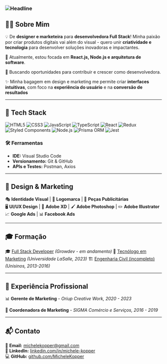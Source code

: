### <img src="https://readme-typing-svg.herokuapp.com?color=%23FF69B4&size=32&width=600&height=50&lines=Ol%C3%A1!+Sou+Michele+Kopper" alt="Headline"/>

## 👩‍💻 Sobre Mim

💡 De **designer e marketeira** para **desenvolvedora Full Stack**! Minha paixão por criar produtos digitais vai além do visual - quero unir **criatividade e tecnologia** para desenvolver soluções inovadoras e impactantes.

🚀 Atualmente, estou focada em **React.js, Node.js e arquitetura de software**.

💼 Buscando oportunidades para contribuir e crescer como desenvolvedora.

✨ Minha bagagem em design e marketing me permite criar **interfaces intuitivas**, com foco na **experiência do usuário** e na **conversão de resultados**

---

## 🚀 Tech Stack

![HTML5](https://img.shields.io/badge/-HTML5-E34F26?style=flat&logo=html5&logoColor=white)
![CSS3](https://img.shields.io/badge/-CSS3-1572B6?style=flat&logo=css3)
![JavaScript](https://img.shields.io/badge/-JavaScript-F7DF1E?style=flat&logo=javascript&logoColor=black)
![TypeScript](https://img.shields.io/badge/-TypeScript-3178C6?style=flat&logo=typescript&logoColor=white)
![React](https://img.shields.io/badge/-React-61DAFB?style=flat&logo=react)
![Redux](https://img.shields.io/badge/-Redux-764ABC?style=flat&logo=redux&logoColor=white)
![Styled Components](https://img.shields.io/badge/-Styled--Components-DB7093?style=flat&logo=styled-components&logoColor=white)
![Node.js](https://img.shields.io/badge/-Node.js-339933?style=flat&logo=node.js&logoColor=white)
![Prisma ORM](https://img.shields.io/badge/-Prisma-2D3748?style=flat&logo=prisma&logoColor=white)
![Jest](https://img.shields.io/badge/-Jest-C21325?style=flat&logo=jest&logoColor=white)

### 🛠 Ferramentas

- **IDE:** Visual Studio Code
- **Versionamento:** Git & GitHub
- **APIs e Testes:** Postman, Axios

---

## 🎨 Design & Marketing

🎭 **Identidade Visual** | 🎨 **Logomarca** | 📢 **Peças Publicitárias**  
🖥 **UI/UX Design** | 🔲 **Adobe XD** | 🖌 **Adobe Photoshop** | ✏️ **Adobe Illustrator**  
📈 **Google Ads** | 📊 **Facebook Ads**

---

## 🎓 Formação

🎓 [Full Stack Developer](https://www.growdev.com.br/formacoes/desenvolvimento-web-full-stack) *(Growdev - em andamento)*
📢 [Tecnólogo em Marketing](https://graduacao.unilasalle.edu.br/cursos-ead/marketing) *(Universidade LaSalle, 2023)*
🏗 [Engenharia Civil (incompleto)](https://www.unisinos.br/graduacao/engenharia-civil/sao-leopoldo) *(Unisinos, 2013-2016)*

---

## 💼 Experiência Profissional

📊 **Gerente de Marketing** - *Oriup Creative Work, 2020 - 2023*

🎯 **Coordenadora de Marketing** - *SIGMA Comércio e Serviços, 2016 - 2019*

---

## 📬 Contato

📧 **Email:** [michelekopper@gmail.com](mailto:michelekopper@gmail.com)  
💼 **LinkedIn:** [linkedin.com/in/michele-kopper](https://linkedin.com/in/michele-kopper)  
💻 **GitHub:** [github.com/MicheleKopper](https://github.com/MicheleKopper)
